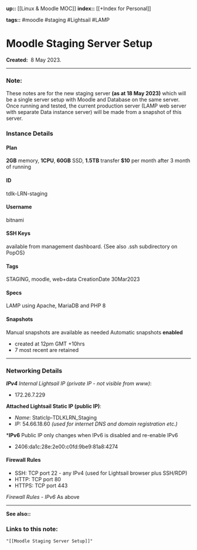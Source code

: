 **up::** [[Linux & Moodle MOC]]
**index::** [[+Index for Personal]]
 

**tags::** #moodle #staging #Lightsail #LAMP 

# Moodle Staging Server Setup

**Created:**  8 May 2023.

___
### Note:
These notes are for the new staging server **(as at 18 May 2023)** which will be a single server setup with Moodle and Database on the same server.
Once running and tested, the current production server (LAMP web server with separate Data instance server) will be made from a snapshot of this server.

### Instance Details

#### Plan
**2GB** memory, **1CPU**, **60GB** SSD, **1.5TB** transfer
**$10** per month after 3 month of running

#### ID
tdlk-LRN-staging

#### Username
bitnami

#### SSH Keys
available from management dashboard. {See also .ssh subdirectory on PopOS}

#### Tags
STAGING, moodle, web+data
CreationDate 30Mar2023

#### Specs
LAMP using Apache, MariaDB and PHP 8

#### Snapshots
Manual snapshots are available as needed
Automatic snapshots **enabled**
 - created at 12pm GMT +10hrs
 - 7 most recent are retained

---
### Networking Details

***IPv4***
*Internal Lightsail IP (private IP - not visible from www)*:
- 172.26.7.229 

**Attached Lightsail Static IP (public IP)**:
 - *Name*: StaticIp-TDLKLRN_Staging
 - *IP:* 54.66.18.60 *(used for internet DNS and domain registration etc.)*

***IPv6** Public IP only changes when IPv6 is disabled and re-enable IPv6
- 2406:da1c:28e:2e00:c0fd:9be9:81a8:4274

#### Firewall Rules
- SSH: TCP port 22 - any IPv4 (used for Lightsail browser plus SSH/RDP)
- HTTP: TCP port 80
- HTTPS: TCP port 443

*Firewall Rules - IPv6*
As above

---




**See also::** 

### Links to this note:
```query
"[[Moodle Staging Server Setup]]"
```

